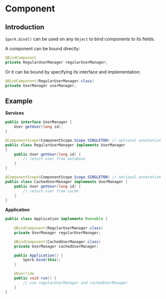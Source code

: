 # Component

## Introduction

`Spork.bind()` can be used on any `Object` to bind components to its fields.

A component can be bound directly:

```java
@BindComponent
private RegularUserManager regularUserManager;
```

Or it can be bound by specifying its interface and implementation:
```java
@BindComponent(RegularUserManager.class)
private UserManager userManager;
```

## Example

**Services**
```java
public interface UserManager {
	User getUser(long id);
}

@ComponentScope(ComponentScope.Scope.SINGLETON) // optional annotation
public class RegularUserManager implements UserManager
{
	public User getUser(long id) {
		// return user from database
	}
}

@ComponentScope(ComponentScope.Scope.SINGLETON) // optional annotation
public class CachedUserManager implements UserManager {
	public User getUser(long id) {
		// return user from cache
	}
}

```

**Application**
```java
public class Application implements Runnable {
	
	@BindComponent(RegularUserManager.class)
	private UserManager regularUserManager;

	@BindComponent(CachedUserManager.class)
	private UserManager cachedUserManager;

	public Application() {
		Spork.bind(this);
	}

	@Override
	public void run() {
		// use regularUserManager and cachedUserManager
	}
}
```